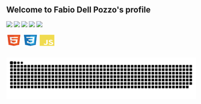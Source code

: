 ## Welcome to Fabio Dell Pozzo's profile

<!-- Links -->
<div> 
   <a href="https://www.youtube.com/channel/UC8LI3bXsnifhy_gXcMp2_hA" target="_blank"><img src="https://img.shields.io/badge/YouTube-FF0000?style=?style=plastic&logo=appveyor&logo=youtube&logoColor=white" target="_blank"></a>
   <a href="https://www.youtube.com/channel/UC8LI3bXsnifhy_gXcMp2_hA" target="_blank"></a>
   <a href="https://instagram.com/fabioddpozzo/" target="_blank"><img src="https://img.shields.io/badge/-Instagram-%23E4405F?style=?style=plastic&logo=appveyor&logo=instagram&logoColor=white" target="_blank"></a>
   <a href="https://discord.gg/c28hQNwf" target="_blank"><img src="https://img.shields.io/badge/Discord-7289DA?style=?style=plastic&logo=appveyor&logo=discord&logoColor=white" target="_blank"></a> 
   <a href = "mailto:fabiodellpozzo@gmail.com"><img src="https://img.shields.io/badge/-Gmail-%23333?style=?style=plastic&logo=appveyor&logo=gmail&logoColor=white" target="_blank"></a>
   <a href="https://www.linkedin.com/in/fabio-d-d-pozzo-991753271" target="_blank"><img src="https://img.shields.io/badge/-LinkedIn-%230077B5?style=?style=plastic&logo=appveyor&logo=linkedin&logoColor=white" target="_blank"></a> 
</div>
<br>

<div style="display: inline_block">
  <img align="center" alt="HTML" height="30" width="40" src="https://raw.githubusercontent.com/devicons/devicon/master/icons/html5/html5-original.svg">
  <img align="center" alt="CSS" height="30" width="40" src="https://raw.githubusercontent.com/devicons/devicon/master/icons/css3/css3-original.svg">
  <img align="center" alt="Js" height="30" width="40" src="https://raw.githubusercontent.com/devicons/devicon/master/icons/javascript/javascript-plain.svg">
</div>
<br>


<div>
  <a href="https://github.com/fabiodellpozzo">
     <!-- Stats 
  <img height="200em" src="https://github-readme-stats.vercel.app/api?username=fabiodellpozzo&show_icons=true&theme=transparent&include_all_commits=true&count_private=true"/>
 <!-- Stats 
  <img height="300em" src="https://github-readme-stats.vercel.app/api/top-langs/?username=fabiodellpozzo&layout=donut&langs_count=6&theme=transparent"/>
-->
</div>
<!-- Layouts 
<div>
  <img height="150em" src="https://github-readme-stats.vercel.app/api/top-langs/?username=fabiodellpozzo&layout=compact&langs_count=6&theme=transparent"/> 
</div>
  <div>
  <img height="180em" src="https://github-readme-stats.vercel.app/api/top-langs/?username=fabiodellpozzo&layout=donut&langs_count=6&theme=transparent"/>
</div>
<div>
  <img height="180em" src="https://github-readme-stats.vercel.app/api/top-langs/?username=fabiodellpozzo&layout=pie&langs_count=6&theme=transparent"/>
</div>
-->
 
<!-- Snake Animation -->
<div> 

  ![Snake animation](https://github.com/fabiodellpozzo/fabiodellpozzo/blob/output/github-contribution-grid-snake.svg)

</div>
